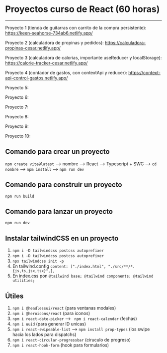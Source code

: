 # Proyectos curso de React (60 horas)

---

Proyecto 1 (tienda de guitarras con carrito de la compra persistente): https://keen-seahorse-734ab6.netlify.app/

Proyecto 2 (calculadora de propinas y pedidos): https://calculadora-propinas-cesar.netlify.app/

Proyecto 3 (calculadora de calorias, importante useReducer y localStorage): https://calorie-tracker-cesar.netlify.app/

Proyecto 4 (contador de gastos, con contextApi y reducer): https://context-api-control-gastos.netlify.app/

Proyecto 5:

Proyecto 6:

Proyecto 7:

Proyecto 8:

Proyecto 9:

Proyecto 10:

## Comando para crear un proyecto
``` npm create vite@latest ``` --> nombre --> React --> Typescript + SWC --> ```cd nombre``` --> ```npm install``` --> ```npm run dev```

## Comando para construir un proyecto
``` npm run build ```

## Comando para lanzar un proyecto
``` npm run dev ```

## Instalar tailwindCSS en un proyecto
1) ```npm i -D tailwindcss postcss autoprefixer``` 
2) ``` npm i -D tailwindcss postcss autoprefixer  ``` 
3) ```npx tailwindcss init -p``` 
4) En tailwind.config ```content: ["./index.html", "./src/**/*.{js,ts,jsx,tsx}",],``` 
5) En index.css pon ```@tailwind base;
@tailwind components;
@tailwind utilities;```

## Útiles
1)  ```npm i @headlessui/react``` (para ventanas modales)
2)  ```npm i @heroicons/react``` (para iconos)
3)  ```npm i react-date-picker``` --> ``` npm i react-calendar``` (fechas)
4)  ```npm i uuid``` (para generar ID unicas)
5)  ```npm i react-swipeable-list``` --> ```npm install prop-types``` (los swipe hacia los lados para dispatchs)
6)  ```npm i react-circular-progressbar``` (ciruculo de progreso)
7)  ```npm i react-hook-form``` (hook para formularios)

